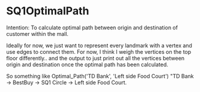 # SQ1OptimalPath
Intention: To calculate optimal path between origin and destination of customer within the mall.

Ideally for now, we just want to represent every landmark with a vertex and use edges to connect them. 
For now, I think I weigh the vertices on the top floor differently.. and the output to just print out all the vertices between origin and destination once the optimal
path has been calculated.

So something like
Optimal_Path('TD Bank', 'Left side Food Court')
"TD Bank -> BestBuy -> SQ1 Circle -> Left side Food Court.
